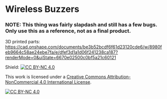# Wireless Buzzers

### **NOTE: This thing was fairly slapdash and still has a few bugs. Only use this as a reference, not as a final product.**

3D printed parts: https://cad.onshape.com/documents/be3b52bcdf6f61d23120cde6/w/8980feb9664c58ae24ebe7fa/e/dfef3d1a1d06f241238ca187?renderMode=0&uiState=6670e02500c0bf5a21c60121

Shield: [![CC BY-NC 4.0][cc-by-nc-shield]][cc-by-nc]

This work is licensed under a
[Creative Commons Attribution-NonCommercial 4.0 International License][cc-by-nc].

[![CC BY-NC 4.0][cc-by-nc-image]][cc-by-nc]

[cc-by-nc]: https://creativecommons.org/licenses/by-nc/4.0/
[cc-by-nc-image]: https://licensebuttons.net/l/by-nc/4.0/88x31.png
[cc-by-nc-shield]: https://img.shields.io/badge/License-CC%20BY--NC%204.0-lightgrey.svg
